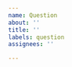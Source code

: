 ```yaml
---
name: Question
about: ''
title: ''
labels: question
assignees: ''

---
```


<!-- We added the 'question' label. Yay! -->
